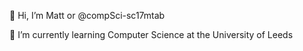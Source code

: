 👋 Hi, I’m Matt or @compSci-sc17mtab

🌱 I’m currently learning Computer Science at the University of Leeds

<!---
compSci-sc17mtab/compSci-sc17mtab is a ✨ special ✨ repository because its `README.md` (this file) appears on your GitHub profile.
You can click the Preview link to take a look at your changes.
--->
